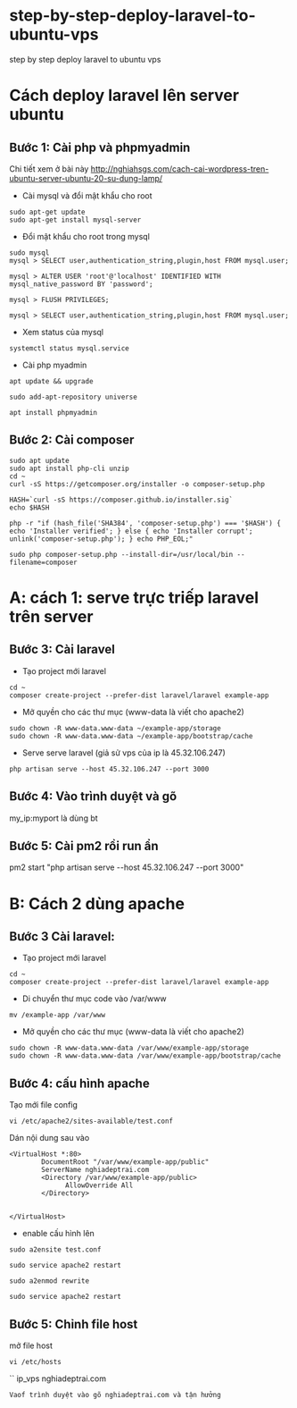 # step-by-step-deploy-laravel-to-ubuntu-vps
step by step deploy laravel to ubuntu vps


# Cách deploy laravel lên server ubuntu 


## Bước 1: Cài php và phpmyadmin
Chi tiết xem ở bài này http://nghiahsgs.com/cach-cai-wordpress-tren-ubuntu-server-ubuntu-20-su-dung-lamp/

+ Cài mysql và đổi mật khẩu cho root
```
sudo apt-get update
sudo apt-get install mysql-server
```
+ Đổi mật khẩu cho root trong mysql
```
sudo mysql
mysql > SELECT user,authentication_string,plugin,host FROM mysql.user;

mysql > ALTER USER 'root'@'localhost' IDENTIFIED WITH mysql_native_password BY 'password';

mysql > FLUSH PRIVILEGES;

mysql > SELECT user,authentication_string,plugin,host FROM mysql.user;
```

+ Xem status của mysql
```
systemctl status mysql.service
```

+ Cài php myadmin
```
apt update && upgrade

sudo add-apt-repository universe

apt install phpmyadmin
```

## Bước 2: Cài composer
```
sudo apt update
sudo apt install php-cli unzip
cd ~
curl -sS https://getcomposer.org/installer -o composer-setup.php
```

```
HASH=`curl -sS https://composer.github.io/installer.sig`
echo $HASH
```

```
php -r "if (hash_file('SHA384', 'composer-setup.php') === '$HASH') { echo 'Installer verified'; } else { echo 'Installer corrupt'; unlink('composer-setup.php'); } echo PHP_EOL;"
```

```
sudo php composer-setup.php --install-dir=/usr/local/bin --filename=composer
```

# A: cách 1: serve trực triếp laravel trên server
## Bước 3: Cài laravel 
+ Tạo project mới laravel
```
cd ~
composer create-project --prefer-dist laravel/laravel example-app
```

+ Mở quyền cho các thư mục (www-data là viết cho apache2)
```
sudo chown -R www-data.www-data ~/example-app/storage
sudo chown -R www-data.www-data ~/example-app/bootstrap/cache
```

+ Serve serve laravel  (giả sử vps của ip là 45.32.106.247)
```
php artisan serve --host 45.32.106.247 --port 3000
```

## Bước 4: Vào trình duyệt và gõ 
my_ip:myport là dùng bt

## Bước 5: Cài pm2 rồi run ẩn
pm2 start "php artisan serve --host 45.32.106.247 --port 3000"

# B: Cách 2 dùng apache
## Bước 3 Cài laravel:
+ Tạo project mới laravel
```
cd ~
composer create-project --prefer-dist laravel/laravel example-app
```
+ Di chuyển thư mục code vào /var/www
```
mv /example-app /var/www
```
+ Mở quyền cho các thư mục (www-data là viết cho apache2)
```
sudo chown -R www-data.www-data /var/www/example-app/storage
sudo chown -R www-data.www-data /var/www/example-app/bootstrap/cache
```
## Bước 4: cấu hình apache
Tạo mới file config
```
vi /etc/apache2/sites-available/test.conf
```
Dán nội dung sau vào
```
<VirtualHost *:80>
        DocumentRoot "/var/www/example-app/public"
        ServerName nghiadeptrai.com
        <Directory /var/www/example-app/public>
              AllowOverride All
        </Directory>


</VirtualHost>
```
+ enable cấu hình lên
```
sudo a2ensite test.conf

sudo service apache2 restart

sudo a2enmod rewrite

sudo service apache2 restart
```
## Bước 5: Chỉnh file host
mở file host
```
vi /etc/hosts
```
``
ip_vps nghiadeptrai.com
```
Vaof trình duyệt vào gõ nghiadeptrai.com và tận hưởng
